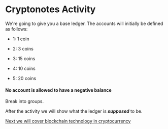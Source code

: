 # Cryptonotes Activity

We're going to give you a base ledger. The accounts will initially be defined as follows:

  - 1: 1 coin
  
  - 2: 3 coins
  
  - 3: 15 coins
  
  - 4: 10 coins
  
  - 5: 20 coins
  
#### No account is allowed to have a negative balance

Break into groups. 

After the activity we will show what the ledger is ***supposed*** to be.

[Next we will cover blockchain technology in cryptocurrency](https://github.com/Dadadah/CryptoNotes/blob/master/Blockchain.md)
